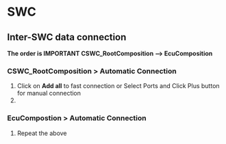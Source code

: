 # SWC

## Inter-SWC data connection
**The order is IMPORTANT CSWC_RootComposition --> EcuComposition**
### CSWC_RootComposition > Automatic Connection
1. Click on **Add all** to fast connection or Select Ports and Click Plus button for manual connection
1. 

### EcuCompostion > Automatic Connection
1. Repeat the above
